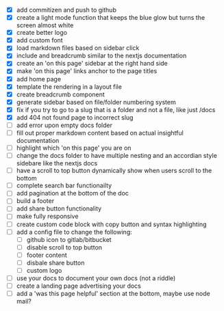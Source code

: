 -   [x] add commitizen and push to github
-   [x] create a light mode function that keeps the blue glow but turns the screen almost white
-   [x] create better logo
-   [x] add custom font
-   [x] load markdown files based on sidebar click
-   [x] include and breadcrumb similar to the nextjs documentation
-   [x] create an 'on this page' sidebar at the right hand side
-   [x] make 'on this page' links anchor to the page titles
-   [x] add home page
-   [x] template the rendering in a layout file
-   [x] create breadcrumb component
-   [x] generate sidebar based on file/folder numbering system
-   [x] fix if you try to go to a slug that is a folder and not a file, like just /docs
-   [x] add 404 not found page to incorrect slug
-   [ ] add error upon empty docs folder
-   [ ] fill out proper markdown content based on actual insightful documentation
-   [ ] highlight which 'on this page' you are on
-   [ ] change the docs folder to have multiple nesting and an accordian style sidebare like the nextjs docs
-   [ ] have a scroll to top button dynamically show when users scroll to the bottom
-   [ ] complete search bar functionailty
-   [ ] add pagination at the bottom of the doc
-   [ ] build a footer
-   [ ] add share button functionality
-   [ ] make fully responsive
-   [ ] create custom code block with copy button and syntax highlighting
-   [ ] add a config file to change the following:
    -   [ ] github icon to gitlab/bitbucket
    -   [ ] disable scroll to top button
    -   [ ] footer content
    -   [ ] disbale share button
    -   [ ] custom logo
-   [ ] use your docs to document your own docs (not a riddle)
-   [ ] create a landing page advertising your docs
-   [ ] add a 'was this page helpful' section at the bottom, maybe use node mail?
